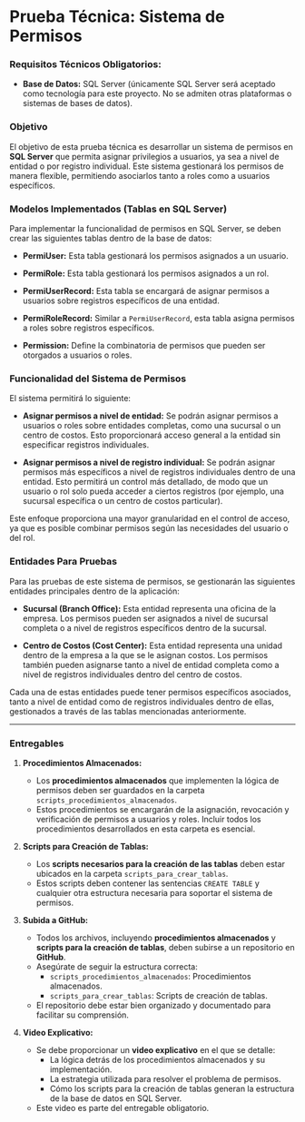 
# Prueba Técnica: Sistema de Permisos

### Requisitos Técnicos Obligatorios:
- **Base de Datos:** SQL Server (únicamente SQL Server será aceptado como tecnología para este proyecto. No se admiten otras plataformas o sistemas de bases de datos).

### Objetivo
El objetivo de esta prueba técnica es desarrollar un sistema de permisos en **SQL Server** que permita asignar privilegios a usuarios, ya sea a nivel de entidad o por registro individual. Este sistema gestionará los permisos de manera flexible, permitiendo asociarlos tanto a roles como a usuarios específicos.

### Modelos Implementados (Tablas en SQL Server)
Para implementar la funcionalidad de permisos en SQL Server, se deben crear las siguientes tablas dentro de la base de datos:

- **PermiUser:** Esta tabla gestionará los permisos asignados a un usuario.
  
- **PermiRole:** Esta tabla gestionará los permisos asignados a un rol. 
  
- **PermiUserRecord:** Esta tabla se encargará de asignar permisos a usuarios sobre registros específicos de una entidad. 
  
- **PermiRoleRecord:** Similar a `PermiUserRecord`, esta tabla asigna permisos a roles sobre registros específicos. 

- **Permission:** Define la combinatoria de permisos que pueden ser otorgados a usuarios o roles. 

### Funcionalidad del Sistema de Permisos
El sistema permitirá lo siguiente:

- **Asignar permisos a nivel de entidad:** Se podrán asignar permisos a usuarios o roles sobre entidades completas, como una sucursal o un centro de costos. Esto proporcionará acceso general a la entidad sin especificar registros individuales.
  
- **Asignar permisos a nivel de registro individual:** Se podrán asignar permisos más específicos a nivel de registros individuales dentro de una entidad. Esto permitirá un control más detallado, de modo que un usuario o rol solo pueda acceder a ciertos registros (por ejemplo, una sucursal específica o un centro de costos particular).

Este enfoque proporciona una mayor granularidad en el control de acceso, ya que es posible combinar permisos según las necesidades del usuario o del rol.



### Entidades Para Pruebas
Para las pruebas de este sistema de permisos, se gestionarán las siguientes entidades principales dentro de la aplicación:

- **Sucursal (Branch Office):** Esta entidad representa una oficina de la empresa. Los permisos pueden ser asignados a nivel de sucursal completa o a nivel de registros específicos dentro de la sucursal.

- **Centro de Costos (Cost Center):** Esta entidad representa una unidad dentro de la empresa a la que se le asignan costos. Los permisos también pueden asignarse tanto a nivel de entidad completa como a nivel de registros individuales dentro del centro de costos.

Cada una de estas entidades puede tener permisos específicos asociados, tanto a nivel de entidad como de registros individuales dentro de ellas, gestionados a través de las tablas mencionadas anteriormente.

---

### Entregables

1. **Procedimientos Almacenados:**
   - Los **procedimientos almacenados** que implementen la lógica de permisos deben ser guardados en la carpeta `scripts_procedimientos_almacenados`.
   - Estos procedimientos se encargarán de la asignación, revocación y verificación de permisos a usuarios y roles. Incluir todos los procedimientos desarrollados en esta carpeta es esencial.

2. **Scripts para Creación de Tablas:**
   - Los **scripts necesarios para la creación de las tablas** deben estar ubicados en la carpeta `scripts_para_crear_tablas`.
   - Estos scripts deben contener las sentencias `CREATE TABLE` y cualquier otra estructura necesaria para soportar el sistema de permisos.

3. **Subida a GitHub:**
   - Todos los archivos, incluyendo **procedimientos almacenados** y **scripts para la creación de tablas**, deben subirse a un repositorio en **GitHub**.
   - Asegúrate de seguir la estructura correcta: 
     - `scripts_procedimientos_almacenados`: Procedimientos almacenados.
     - `scripts_para_crear_tablas`: Scripts de creación de tablas.
   - El repositorio debe estar bien organizado y documentado para facilitar su comprensión.

4. **Video Explicativo:**
   - Se debe proporcionar un **video explicativo** en el que se detalle:
     - La lógica detrás de los procedimientos almacenados y su implementación.
     - La estrategia utilizada para resolver el problema de permisos.
     - Cómo los scripts para la creación de tablas generan la estructura de la base de datos en SQL Server.
   - Este video es parte del entregable obligatorio.
